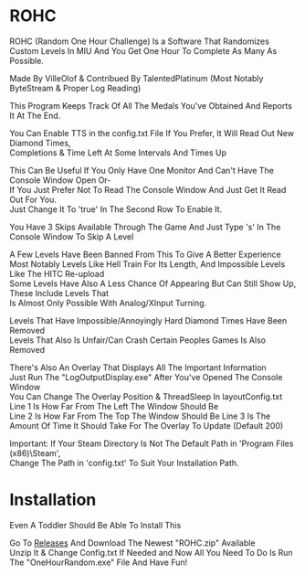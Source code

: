 # ROHC
ROHC (Random One Hour Challenge) Is a Software That Randomizes Custom Levels In MIU And You Get One Hour To Complete As Many As Possible.  

Made By VilleOlof & Contribued By TalentedPlatinum (Most Notably ByteStream & Proper Log Reading)    

This Program Keeps Track Of All The Medals You've Obtained And Reports It At The End.  

You Can Enable TTS in the config.txt File If You Prefer, It Will Read Out New Diamond Times,   
Completions & Time Left At Some Intervals And Times Up  

This Can Be Useful If You Only Have One Monitor And Can't Have The Console Window Open Or-  
If You Just Prefer Not To Read The Console Window And Just Get It Read Out For You.  
Just Change It To 'true' In The Second Row To Enable It.  

You Have 3 Skips Available Through The Game And Just Type 's' In The Console Window To Skip A Level  
 
A Few Levels Have Been Banned From This To Give A Better Experience  
Most Notably Levels Like Hell Train For Its Length, And Impossible Levels Like The HITC Re-upload  
Some Levels Have Also A Less Chance Of Appearing But Can Still Show Up, These Include Levels That  
Is Almost Only Possible With Analog/XInput Turning.  

Levels That Have Impossible/Annoyingly Hard Diamond Times Have Been Removed  
Levels That Also Is Unfair/Can Crash Certain Peoples Games Is Also Removed  

There's Also An Overlay That Displays All The Important Information  
Just Run The "LogOutputDisplay.exe" After You've Opened The Console Window  
You Can Change The Overlay Position & ThreadSleep In layoutConfig.txt  
Line 1 Is How Far From The Left The Window Should Be  
Line 2 Is How Far From The Top The Window Should Be
Line 3 Is The Amount Of Time It Should Take For The Overlay To Update (Default 200)  

Important: If Your Steam Directory Is Not The Default Path in 'Program Files (x86)\Steam',  
Change The Path in 'config.txt' To Suit Your Installation Path.  

# Installation
Even A Toddler Should Be Able To Install This  

Go To [Releases](https://github.com/VilleOlof/ROHC/releases) And Download The Newest "ROHC.zip" Available  
Unzip It & Change Config.txt If Needed and Now All You Need To Do Is Run The "OneHourRandom.exe" File And Have Fun! 
